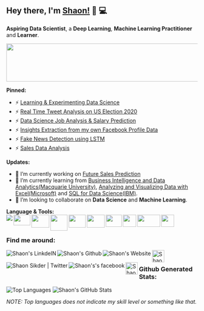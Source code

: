 ## Hey there, I'm [__Shaon__!](https://sites.google.com/view/shaoncomputergeek) 👋 :computer:
 

**Aspiring Data Scientist**, a **Deep Learning**, **Machine Learning Practitioner** and **Learner**.
<p align="left"> 
  <img src='https://media.giphy.com/media/hrjrmB5VRtjyJc2jBa/giphy.gif' width=600 height=100>
</p> 

**Pinned:**
- ⚡ [Learning & Experimenting Data Science](https://github.com/Shaon2221/Learning-and-Experimenting_Data-Science)
- ⚡ [Real Time Tweet Analysis on US Election 2020](https://github.com/Shaon2221/Real-Time-Tweet-Analysis-on-US-Election-2020)
- ⚡ [Data Science Job Analysis & Salary Prediction](https://github.com/Shaon2221/Data-Science-Job-Analysis/)
- ⚡ [Insights Extraction from my own Facebook Profile Data](https://github.com/Shaon2221/Insights-Extraction-from-my-own-Facebook-Profile-Data)
- ⚡ [Fake News Detection using LSTM](https://github.com/Shaon2221/Fake-News-Detection-using-LSTM)
- ⚡ [Sales Data Analysis](https://github.com/Shaon2221/Sales-Data-Analysis)

**Updates:**
- 🔭 I’m currently working on [Future Sales  Prediction](https://github.com/Shaon2221)
- 🌱 I’m currently learning from [Business Intelligence and Data Analytics(Macquarie University)](https://www.coursera.org/learn/business-intelligence-data-analytics1), [Analyzing and Visualizing Data with Excel(Microsoft)](https://www.edx.org/course/analyzing-and-visualizing-data-with-excel-2) and [SQL for Data Science(IBM)](https://www.edx.org/course/sql-for-data-science).
- 👯 I’m looking to collaborate on **Data Science** and **Machine Learning**.

**Language & Tools:** 
</br>
<a href="https://www.python.org/" title='Python'>
    <img align="left" src="https://img.icons8.com/color/34/000000/python.png" />
</a>
<a href="https://numpy.org/" title='Numpy'>
    <img align="left" src="https://upload.wikimedia.org/wikipedia/commons/1/1a/NumPy_logo.svg" height=28, width=44 />
</a>
<a href="https://pypi.org/project/pandas/" title='Pandas'>
    <img align="left" src="https://www.numfocus.org/wp-content/uploads/2016/07/pandas-logo-300.png" height=34, width=47 />
</a>
<a href="https://matplotlib.org/" title='matplotlib'>
    <img align="left" src="https://matplotlib.org/_static/logo2_compressed.svg" height=42, width=45 />
</a>
<a href="https://scikit-learn.org/" title='sci-kit learn'>
    <img align="left" src="https://upload.wikimedia.org/wikipedia/commons/0/05/Scikit_learn_logo_small.svg" height=34, width=45 />
</a>
<a href="https://www.tensorflow.org/" title='TensorFlow'>
    <img align="left" src="https://upload.wikimedia.org/wikipedia/commons/thumb/a/ab/TensorFlow_logo.svg/512px-TensorFlow_logo.svg.png" height=34, width=47 />
</a>
<a href="https://jupyter.org/" title='Jupyter Notebook'>
    <img align="left" src="https://upload.wikimedia.org/wikipedia/commons/thumb/3/38/Jupyter_logo.svg/207px-Jupyter_logo.svg.png" height=32, width=42 />
</a>
<a href="https://www.microsoft.com/en/microsoft-365/excel/" title='Excel'>
    <img align="left" src="https://upload.wikimedia.org/wikipedia/commons/thumb/3/34/Microsoft_Office_Excel_%282019%E2%80%93present%29.svg/512px-Microsoft_Office_Excel_%282019%E2%80%93present%29.svg.png" height=32, width=35 />
</a>
<a href="https://www.tableau.com/" title='Tableau'>
    <img align="left" src="https://www.analyticsvidhya.com/wp-content/uploads/2016/09/tableau.png" height=32, width=60 />
</a>
<a href="https://en.wikipedia.org/wiki/SQL" title='SQL'>
    <img align="left" src="https://w7.pngwing.com/pngs/167/148/png-transparent-microsoft-azure-sql-database-microsoft-sql-server-database-blue-text-logo-thumbnail.png" height=32, width=34 />
</a></br>  <br>
### Find me around:
<a href="https://www.linkedin.com/in/shaoncomputergeek/" title='Linkedin'>
    <img align="left" alt="Shaon's LinkdeIN" src="https://img.icons8.com/color/32/000000/linkedin.png" />
</a>
<a href="https://github.com/Shaon2221" title='Github'>
    <img align="left" alt="Shaon's Github" src="https://img.icons8.com/ios-filled/32/000000/github.png" />
</a>
<a href="https://sites.google.com/view/shaoncomputergeek" title='Website'>
    <img align="left" alt="Shaon's Website" src="https://img.icons8.com/color/32/000000/domain--v1.png" />
</a> 
<a href="https://www.kaggle.com/shaon2221" title='Kaggle'>
    <img align="left" alt="Shaon's Website" src="https://cdn3.iconfinder.com/data/icons/logos-and-brands-adobe/512/189_Kaggle-512.png" height=32 width=32 />
</a>  
<a href="https://twitter.com/Shaon2221" title='Twitter'>
    <img align="left" alt="Shaon Sikder | Twitter" src="https://img.icons8.com/fluent/32/000000/twitter.png" />
</a>
<a href="https://www.facebook.com/Shaon.ComputerGeek/" title='Facebook'>
    <img align="left" alt="Shaon's's facebook" src="https://img.icons8.com/fluent/32/000000/facebook-new.png" />
</a>                                                                                                        
<a href="https://medium.com/@shaonsikder" title='Medium'>
    <img align="left" alt="Shaon's Medium" width="32px" src="https://cdn.jsdelivr.net/npm/simple-icons@3.2.0/icons/medium.svg" />
</a></br>


### **Github Generated Stats:**

![Top Languages](https://github-readme-stats.vercel.app/api/top-langs/?username=Shaon2221&theme=radical)
![Shaon's GitHub Stats](https://github-readme-stats.vercel.app/api?username=Shaon2221&hide=prs,issues,contribs?username=Shaon2221&count_private=true?username=Shaon2221&show_icons=true&theme=radical)

*NOTE: Top languages does not indicate my skill level or something like that.*










<!--
**Shaon2221/Shaon2221** is a ✨ _special_ ✨ repository because its `README.md` (this file) appears on your GitHub profile.

Here are some ideas to get you started:

- 🔭 I’m currently working on ...
- 🌱 I’m currently learning ...
- 👯 I’m looking to collaborate on ...
- 🤔 I’m looking for help with ...
- 💬 Ask me about ...
- 📫 How to reach me: ...
- 😄 Pronouns: ...
- ⚡ Fun fact: ... 
-->
